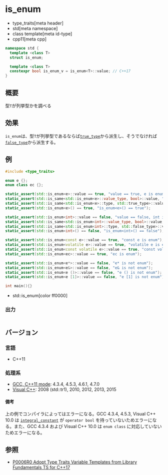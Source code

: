 # is_enum
* type_traits[meta header]
* std[meta namespace]
* class template[meta id-type]
* cpp11[meta cpp]

```cpp
namespace std {
  template <class T>
  struct is_enum;

  template <class T>
  constexpr bool is_enum_v = is_enum<T>::value; // C++17
}
```

## 概要
型`T`が列挙型かを調べる


## 効果
`is_enum`は、型`T`が列挙型であるならば[`true_type`](true_type.md)から派生し、そうでなければ[`false_type`](false_type.md)から派生する。


## 例
```cpp example
#include <type_traits>

enum e {};
enum class ec {};

static_assert(std::is_enum<e>::value == true, "value == true, e is enum");
static_assert(std::is_same<std::is_enum<e>::value_type, bool>::value, "value_type == bool");
static_assert(std::is_same<std::is_enum<e>::type, std::true_type>::value, "type == true_type");
static_assert(std::is_enum<e>() == true, "is_enum<e>() == true");

static_assert(std::is_enum<int>::value == false, "value == false, int is not enum");
static_assert(std::is_same<std::is_enum<int>::value_type, bool>::value, "value_type == bool");
static_assert(std::is_same<std::is_enum<int>::type, std::false_type>::value, "type == false_type");
static_assert(std::is_enum<int>() == false, "is_enum<int>() == false");

static_assert(std::is_enum<const e>::value == true, "const e is enum");
static_assert(std::is_enum<volatile e>::value == true, "volatile e is enum");
static_assert(std::is_enum<const volatile e>::value == true, "const volatile e is enum");
static_assert(std::is_enum<ec>::value == true, "ec is enum");

static_assert(std::is_enum<e*>::value == false, "e* is not enum");
static_assert(std::is_enum<e&>::value == false, "e& is not enum");
static_assert(std::is_enum<e ()>::value == false, "e () is not enum");
static_assert(std::is_enum<e [1]>::value == false, "e [1] is not enum");

int main(){}
```
* std::is_enum[color ff0000]

### 出力
```
```

## バージョン
### 言語
- C++11

### 処理系
- [GCC, C++11 mode](/implementation.md#gcc): 4.3.4, 4.5.3, 4.6.1, 4.7.0
- [Visual C++](/implementation.md#visual_cpp): 2008 (std::tr1), 2010, 2012, 2013, 2015

#### 備考
上の例でコンパイラによってはエラーになる。GCC 4.3.4, 4.5.3, Visual C++ 10.0 は [`integral_constant`](integral_constant.md) が `operator bool` を持っていないためエラーになる。また、GCC 4.3.4 および Visual C++ 10.0 は `enum class` に対応していないためエラーになる。


## 参照
- [P0006R0 Adopt Type Traits Variable Templates from Library Fundamentals TS for C++17](http://www.open-std.org/jtc1/sc22/wg21/docs/papers/2015/p0006r0.html)
